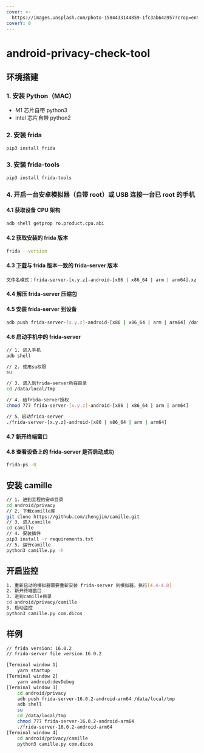 ```yaml
---
cover: >-
  https://images.unsplash.com/photo-1584433144859-1fc3ab64a957?crop=entropy&cs=tinysrgb&fm=jpg&ixid=MnwxOTcwMjR8MHwxfHNlYXJjaHw0fHxwcml2YWN5fGVufDB8fHx8MTY2ODgzMjk1NQ&ixlib=rb-4.0.3&q=80
coverY: 0
---
```


# android-privacy-check-tool

## 环境搭建

### 1. 安装 Python（MAC）

* M1 芯片自带 python3
* intel 芯片自带 python2

### 2. 安装 frida

```bash
pip3 install frida
```

### 3. 安装 frida-tools

```bash
pip3 install frida-tools
```

### 4. 开启一台安卓模拟器（自带 root）或 USB 连接一台已 root 的手机

#### **4.1 获取设备 CPU 架构**

```bash
adb shell getprop ro.product.cpu.abi
```

#### **4.2 获取安装的 frida 版本**

```bash
frida --version
```

#### **4.3** [**下载**](https://github.com/frida/frida/releases)**与 frida 版本一致的 frida-server 版本**

```
文件名模式：frida-server-[x.y.z]-android-[x86 | x86_64 | arm | arm64].xz
```

#### **4.4 解压 frida-server 压缩包**

#### **4.5 安装 frida-server 到设备**

```bash
adb push frida-server-[x.y.z]-android-[x86 | x86_64 | arm | arm64] /data/local/tmp
```

#### **4.6 启动手机中的 frida-server**

```bash
// 1. 进入手机
adb shell

// 2. 使用su权限
su

// 3. 进入到frida-server所在目录
cd /data/local/tmp

// 4. 给frida-server授权
chmod 777 frida-server-[x.y.z]-android-[x86 | x86_64 | arm | arm64]

// 5、启动frida-server
./frida-server-[x.y.z]-android-[x86 | x86_64 | arm | arm64]
```

#### **4.7 新开终端窗口**

#### **4.8 查看设备上的 frida-server 是否启动成功**

```bash
frida-ps -U
```

## 安装 camille

```bash
// 1. 进到工程的安卓目录
cd android/privacy
// 2. 下载camille库
git clone https://github.com/zhengjim/camille.git
// 3. 进入camille
cd camille
// 4. 安装插件
pip3 install -r requirements.txt
// 5. 运行camille
python3 camille.py -h
```

## 开启监控

```bash
1. 重新启动的模拟器需要重新安装 frida-server 到模拟器，执行[4.4-4.8]
2. 新开终端窗口
3. 进到camille目录
cd android/privacy/camille
3. 启动监控
python3 camille.py com.dicos
```

## 样例

```bash
// frida version: 16.0.2
// frida-server file version 16.0.2

[Terminal window 1]
    yarn startup
[Terminal window 2]
    yarn android:devDebug
[Terminal window 3]
    cd android/privacy
    adb push frida-server-16.0.2-android-arm64 /data/local/tmp
    adb shell
    su
    cd /data/local/tmp
    chmod 777 frida-server-16.0.2-android-arm64
    ./frida-server-16.0.2-android-arm64
[Terminal window 4]
    cd android/privacy/camille
    python3 camille.py com.dicos
```
